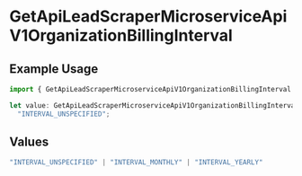 # GetApiLeadScraperMicroserviceApiV1OrganizationBillingInterval

## Example Usage

```typescript
import { GetApiLeadScraperMicroserviceApiV1OrganizationBillingInterval } from "oppulence-backend-sdk/models/operations";

let value: GetApiLeadScraperMicroserviceApiV1OrganizationBillingInterval =
  "INTERVAL_UNSPECIFIED";
```

## Values

```typescript
"INTERVAL_UNSPECIFIED" | "INTERVAL_MONTHLY" | "INTERVAL_YEARLY"
```